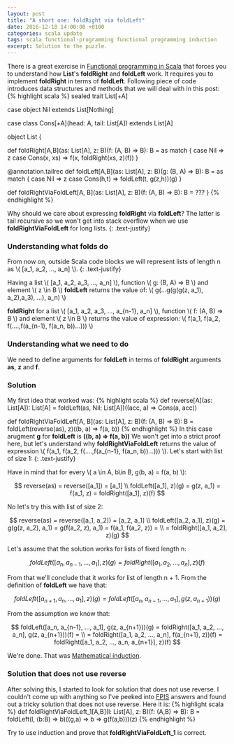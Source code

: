 ```yaml
---
layout: post
title: "A short one: foldRight via foldLeft"
date: 2016-12-18 14:00:00 +0100
categories: scala update
tags: scala functional-programming functional programming induction
excerpt: Solution to the puzzle.
---
```

<script type="text/javascript"
    src="http://cdn.mathjax.org/mathjax/latest/MathJax.js?config=TeX-AMS-MML_HTMLorMML">
</script>

There is a great exercise in [Functional programming in Scala][functional-programming-in-scala-affiliate-link] that forces you to understand how **List**'s **foldRight** and **foldLeft** work.
It requires you to implement **foldRight** in terms of **foldLeft**.
Following piece of code introduces data structures and methods that we will deal with in this post:
{% highlight scala %}
sealed trait List[+A]

case object Nil extends List[Nothing]

case class Cons[+A](head: A, tail: List[A]) extends List[A]

object List {

  def foldRight[A,B](as: List[A], z: B)(f: (A, B) => B): B =
    as match {
      case Nil => z
      case Cons(x, xs) => f(x, foldRight(xs, z)(f))
  }

  @annotation.tailrec
  def foldLeft[A,B](as: List[A], z: B)(g: (B, A) => B): B =
    as match {
      case Nil => z
      case Cons(h,t) => foldLeft(t, g(z,h))(g)
  }

  def foldRightViaFoldLeft[A, B](as: List[A], z: B)(f: (A, B) => B): B = ???
}
{% endhighlight %}

Why should we care about expressing **foldRight** via **foldLeft**?
The latter is tail recursive so we won't get into stack overflow when we use **foldRightViaFoldLeft** for long lists.
{: .text-justify}

### Understanding what folds do ###

From now on, outside Scala code blocks we will represent lists of length n as \\( [a_1, a_2, ..., a_n] \\).
{: .text-justify}

Having a list \\( [a_1, a_2, a_3, ..., a_n] \\), function \\( g: (B, A) => B \\) and element \\( z \in B \\) **foldLeft** returns the value of:
\\( g(...g(g(g(z, a_1), a_2),a_3), ...), a_n) \\)

**foldRight** for a list \\( [a_1, a_2, a_3, ..., a_{n-1}, a_n] \\), function \\( f: (A, B) => B \\) and element \\( z \in B \\) returns the value of expression:
\\( f(a_1, f(a_2, f(....,f(a_{n-1}, f(a_n, b))...))) \\)

### Understanding what we need to do ###

We need to define arguments for **foldLeft** in terms of **foldRight** arguments **as**, **z** and **f**.

### Solution ###

My first idea that worked was:
{% highlight scala %}
def reverse[A](as: List[A]): List[A] =
        foldLeft(as, Nil: List[A])((acc, a) => Cons(a, acc))

def foldRightViaFoldLeft[A, B](as: List[A], z: B)(f: (A, B) => B): B =
        foldLeft(reverse(as), z)((b, a) => f(a, b))
{% endhighlight %}
In this case arugment **g** for **foldLeft** is **((b, a) => f(a, b))**
We won't get into a strict proof here, but let's understand why **foldRightViaFoldLeft** returns the value of expression \\( f(a_1, f(a_2, f(....,f(a_{n-1}, f(a_n, b))...))) \\).
Let's start with list of size 1:
{: .text-justify}

Have in mind that for every \\( a \in A, b\in B, g(b, a) = f(a, b) \\):

$$
reverse(as) = reverse([a_1]) = [a_1] \\
foldLeft([a_1], z)(g) = g(z, a_1) = f(a_1, z) = foldRight([a_1], z)(f)
$$

No let's try this with list of size 2:

$$
reverse(as) = reverse([a_1, a_2]) = [a_2, a_1] \\
foldLeft([a_2, a_1], z)(g) = g(g(z, a_2), a_1) = g(f(a_2, z), a_1) = f(a_1, f(a_2, z)) = \\
= foldRight([a_1, a_2], z)(g)
$$

Let's assume that the solution works for lists of fixed length n:

$$
foldLeft([a_n, a_{n-1}, ..., a_1], z)(g) = foldRight([a_1, a_2, ..., a_n], z)(f)
$$

From that we'll conclude that it works for list of length n + 1.
From the definition of **foldLeft** we have that:

$$
foldLeft([a_{n+1}, a_n, ..., a_1], z)(g) = foldLeft([a_n, a_{n-1}, ..., a_1], g(z, a_{n+1}))(g)
$$

From the assumption we know that:

$$
foldLeft([a_n, a_{n-1}, ..., a_1], g(z, a_{n+1}))(g) = foldRight([a_1, a_2, ..., a_n], g(z, a_{n+1}))(f) = \\
= foldRight([a_1, a_2, ..., a_n], f(a_{n+1}, z))(f) = foldRight([a_1, a_2, ..., a_n, a_{n+1}], z)(f)
$$

We're done. That was [Mathematical induction][mathematical-induction].

### Solution that does not use reverse ###

After solving this, I started to look for solution that does not use reverse.
I couldn't come up with anything so I've peeked into [FPIS][functional-programming-in-scala-affiliate-link] answers and found out a tricky solution that does not use reverse.
Here it is:
{% highlight scala %}
def foldRightViaFoldLeft_1[A,B](l: List[A], z: B)(f: (A,B) => B): B =
        foldLeft(l, (b:B) => b)((g,a) => b => g(f(a,b)))(z)
{% endhighlight %}

Try to use induction and prove that **foldRightViaFoldLeft_1** is correct.


[functional-programming-in-scala-affiliate-link]: https://www.amazon.com/gp/product/1617290653/ref=as_li_tl?ie=UTF8&camp=1789&creative=9325&creativeASIN=1617290653&linkCode=as2&tag=pawelgebal-20&linkId=f3ec949cadbc0ff936a5aae1dcc51c0a
[fpis-answers]:https://github.com/fpinscala/fpinscala
[mathematical-induction]:https://en.wikipedia.org/wiki/Mathematical_induction
